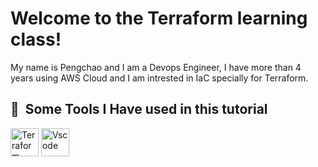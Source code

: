 <h1>Welcome to the Terraform learning class!</h1>
<p align="left">
My name is Pengchao and I am a Devops Engineer, 
I have more than 4 years using AWS Cloud and I am intrested in IaC specially for Terraform.
</p>


<h2> 🚀 &nbsp;Some Tools I Have used in this tutorial</h2>
<p align="left">
<img src="https://cdn.jsdelivr.net/gh/devicons/devicon/icons/terraform/terraform-original.svg" alt="Terraform" width="45" height="45"/>
<img src="https://cdn.jsdelivr.net/gh/devicons/devicon/icons/vscode/vscode-original.svg" alt="Vscode" width="45" height="45"/>

</p>
